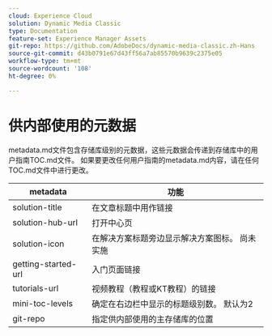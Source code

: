 ```yaml
---
cloud: Experience Cloud
solution: Dynamic Media Classic
type: Documentation
feature-set: Experience Manager Assets
git-repo: https://github.com/AdobeDocs/dynamic-media-classic.zh-Hans
source-git-commit: d43b0791e67d43ff56a7ab85570b9639c2375e05
workflow-type: tm+mt
source-wordcount: '108'
ht-degree: 0%

---
```



# 供内部使用的元数据

metadata.md文件包含存储库级别的元数据，这些元数据会传递到存储库中的用户指南TOC.md文件。 如果要更改任何用户指南的metadata.md内容，请在任何TOC.md文件中进行更改。

| metadata | 功能 |
|--- |--- |
| solution-title | 在文章标题中用作链接 |
| solution-hub-url | 打开中心页 |
| solution-icon | 在解决方案标题旁边显示解决方案图标。 尚未实施 |
| getting-started-url | 入门页面链接 |
| tutorials-url | 视频教程（教程或KT教程）的链接 |
| mini-toc-levels | 确定在右边栏中显示的标题级别数。 默认为2 |
| git-repo | 指定供内部使用的主存储库的位置 |
